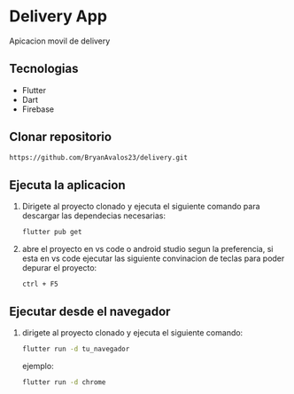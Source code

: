 # Delivery App

Apicacion movil de delivery

## Tecnologias
 - Flutter
 - Dart
 - Firebase

## Clonar repositorio
   ```bash
   https://github.com/BryanAvalos23/delivery.git
   ```

## Ejecuta la aplicacion
1. Dirigete al proyecto clonado y ejecuta el siguiente comando para descargar las dependecias necesarias:
   ```bash
   flutter pub get
   ```

2. abre el proyecto en vs code o android studio segun la preferencia, si esta en vs code ejecutar las siguiente convinacion de teclas para poder depurar el proyecto:
   ```
   ctrl + F5
   ```

## Ejecutar desde el navegador
1. dirigete al proyecto clonado y ejecuta el siguiente comando:
   ```bash
   flutter run -d tu_navegador
   ```
   ejemplo:
   ```bash
   flutter run -d chrome
   ```
